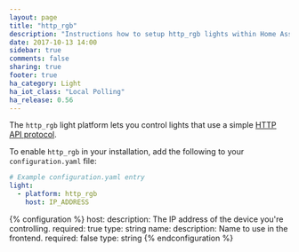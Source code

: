 ```yaml
---
layout: page
title: "http_rgb"
description: "Instructions how to setup http_rgb lights within Home Assistant."
date: 2017-10-13 14:00
sidebar: true
comments: false
sharing: true
footer: true
ha_category: Light
ha_iot_class: "Local Polling"
ha_release: 0.56
---
```


The `http_rgb` light platform lets you control lights that use a simple [HTTP API protocol](https://github.com/robhowlett/http_rgb/blob/master/README.md#protocol).

To enable `http_rgb` in your installation, add the following to your `configuration.yaml` file:

```yaml
# Example configuration.yaml entry
light:
  - platform: http_rgb
    host: IP_ADDRESS
```

{% configuration %}
  host:
    description: The IP address of the device you're controlling.
    required: true
    type: string
  name:
    description: Name to use in the frontend.
    required: false
    type: string
{% endconfiguration %}
